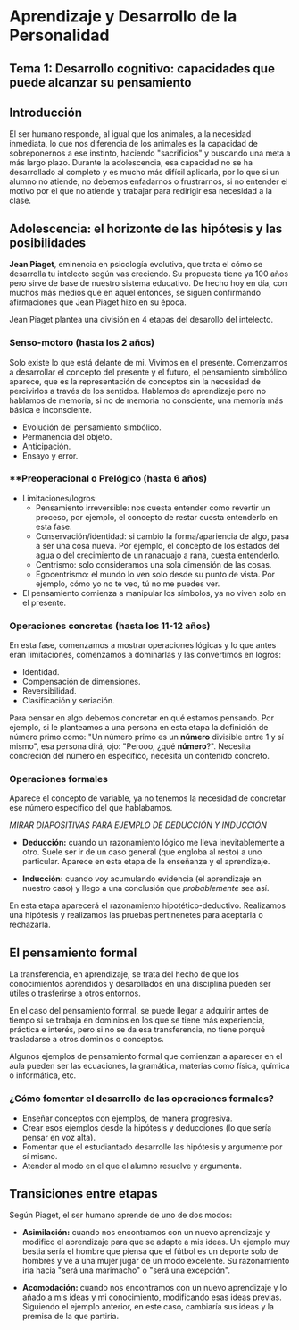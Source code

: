 # Aprendizaje y Desarrollo de la Personalidad

## Tema 1: Desarrollo cognitivo: capacidades que puede alcanzar su pensamiento

## Introducción

El ser humano responde, al igual que los animales, a la necesidad inmediata, lo que nos diferencia de los animales es la capacidad de sobreponernos a ese instinto, haciendo "sacrificios" y buscando una meta a más largo plazo. Durante la adolescencia, esa capacidad no se ha desarrollado al completo y es mucho más difícil aplicarla, por lo que si un alumno no atiende, no debemos enfadarnos o frustrarnos, si no entender el motivo por el que no atiende y trabajar para redirigir esa necesidad a la clase.

## Adolescencia: el horizonte de las hipótesis y las posibilidades

**Jean Piaget**, eminencia en psicología evolutiva, que trata el cómo se desarrolla tu intelecto según vas creciendo. Su propuesta tiene ya 100 años pero sirve de base de nuestro sistema educativo. De hecho hoy en día, con muchos más medios que en aquel entonces, se siguen confirmando afirmaciones que Jean Piaget hizo en su época. 

Jean Piaget plantea una división en 4 etapas del desarollo del intelecto.

### **Senso-motoro (hasta los 2 años)** 
Solo existe lo que está delante de mi. Vivimos en el presente. Comenzamos a desarrollar el concepto del presente y el futuro, el pensamiento simbólico aparece, que es la representación de conceptos sin  la necesidad de percivirlos a través de los sentidos. Hablamos de aprendizaje pero no hablamos de memoria, si no de memoria no consciente, una memoria más básica e inconsciente.

- Evolución del pensamiento simbólico.
- Permanencia del objeto.
- Anticipación.
- Ensayo y error.

### **Preoperacional o Prelógico (hasta 6 años)

- Limitaciones/logros:
    - Pensamiento irreversible: nos cuesta entender como revertir un proceso, por ejemplo, el concepto de restar cuesta entenderlo en esta fase.
    - Conservación/identidad: si cambio la forma/apariencia de algo, pasa a ser una cosa nueva. Por ejemplo, el concepto de los estados del agua o del crecimiento de un ranacuajo a rana, cuesta entenderlo.
    - Centrismo: solo consideramos una sola dimensión de las cosas.
    - Egocentrismo: el mundo lo ven solo desde su punto de vista. Por ejemplo, cómo yo no te veo, tú no me puedes ver.
- El pensamiento comienza a manipular los símbolos, ya no viven solo en el presente.

### **Operaciones concretas (hasta los 11-12 años)**

En esta fase, comenzamos a mostrar operaciones lógicas y lo que antes eran limitaciones, comenzamos a dominarlas y las convertimos en logros:

- Identidad.
- Compensación de dimensiones.
- Reversibilidad.
- Clasificación y seriación.

Para pensar en algo debemos concretar en qué estamos pensando. Por ejemplo, si le planteamos a una persona en esta etapa la definición de número primo como: "Un número primo es un **número** divisible entre 1 y sí mismo", esa persona dirá, ojo: "Perooo, ¿qué **número**?". Necesita concreción del número en específico, necesita un contenido concreto.

### **Operaciones formales**

Aparece el concepto de variable, ya no tenemos la necesidad de concretar ese número específico del que hablabamos. 

*MIRAR DIAPOSITIVAS PARA EJEMPLO DE DEDUCCIÓN Y INDUCCIÓN*

- **Deducción:** cuando un razonamiento lógico me lleva inevitablemente a otro. Suele ser ir de un caso general (que engloba al resto) a uno particular. Aparece en esta etapa de la enseñanza y el aprendizaje.

- **Inducción:** cuando voy acumulando evidencia (el aprendizaje en nuestro caso) y llego a una conclusión que *probablemente* sea así.

En esta etapa aparecerá el razonamiento hipotético-deductivo. Realizamos una hipótesis y realizamos las pruebas pertinenetes para aceptarla o rechazarla.

## El pensamiento formal

La transferencia, en aprendizaje, se trata del hecho de que los conocimientos aprendidos y desarollados en una disciplina pueden ser útiles o trasferirse a otros entornos.

En el caso del pensamiento formal, se puede llegar a adquirir antes de tiempo si se trabaja en dominios en los que se tiene más experiencia, práctica e interés, pero si no se da esa transferencia, no tiene porqué trasladarse a otros dominios o conceptos.

Algunos ejemplos de pensamiento formal que comienzan a aparecer en el aula pueden ser las ecuaciones, la gramática, materias como física, química o informática, etc.

### ¿Cómo fomentar el desarrollo de las operaciones formales?

- Enseñar conceptos con ejemplos, de manera progresiva.
- Crear esos ejemplos desde la hipótesis y deducciones (lo que sería pensar en voz alta).
- Fomentar que el estudiantado desarrolle las hipótesis y argumente por sí mismo.
- Atender al modo en el que el alumno resuelve y argumenta.

## Transiciones entre etapas

Según Piaget, el ser humano aprende de uno de dos modos:

- **Asimilación:** cuando nos encontramos con un nuevo aprendizaje y modifico el aprendizaje para que se adapte a mis ideas. Un ejemplo muy bestia sería el hombre que piensa que el fútbol es un deporte solo de hombres y ve a una mujer jugar de un modo excelente. Su razonamiento iría hacia "será una marimacho" o "será una excepción".

- **Acomodación:** cuando nos encontramos con un nuevo aprendizaje y lo añado a mis ideas y mi conocimiento, modificando esas ideas previas. Siguiendo el ejemplo anterior, en este caso, cambiaría sus ideas y la premisa de la que partiría.